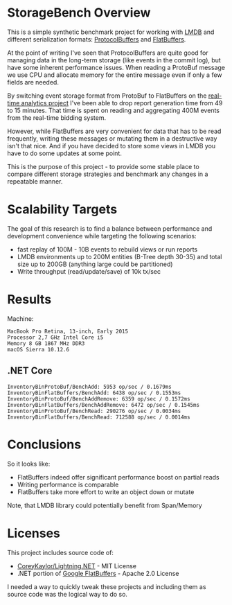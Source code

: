 # StorageBench Overview

This is a simple synthetic benchmark project for working with
[LMDB](https://symas.com/lmdb/) and different serialization formats:
[ProtocolBuffers](https://developers.google.com/protocol-buffers/) and
[FlatBuffers](https://github.com/google/flatbuffers).

At the point of writing I've seen that ProtocolBuffers are quite good
for managing data in the long-term storage (like events in the commit
log), but have some inherent performance issues. When reading a
ProtoBuf message we use CPU and allocate memory for the entire message
even if only a few fields are needed.

By switching event storage format from ProtoBuf to FlatBuffers on the
[real-time analytics project](https://abdullin.com/bitgn/real-time-analytics/)
I've been able to drop report generation time from 49 to 15
minutes. That time is spent on reading and aggregating 400M events
from the real-time bidding system.

However, while FlatBuffers are very convenient for data that has to be
read frequently, writing these messages or mutating them in a
destructive way isn't that nice. And if you have decided to store some
views in LMDB you have to do some updates at some point.


This is the purpose of this project - to provide some stable place to
compare different storage strategies and benchmark any changes in a
repeatable manner.

# Scalability Targets

The goal of this research is to find a balance between performance and
development convenience while targeting the following scenarios:

* fast replay of 100M - 10B events to rebuild views or run reports
* LMDB environments up to 200M entities (B-Tree depth 30-35) and total
  size up to 200GB (anything large could be partitioned)
* Write throughput (read/update/save) of 10k tx/sec

#  Results

Machine:
```
MacBook Pro Retina, 13-inch, Early 2015
Processor 2,7 GHz Intel Core i5
Memory 8 GB 1867 MHz DDR3
macOS Sierra 10.12.6
```

## .NET Core

```
InventoryBinProtoBuf/BenchAdd: 5953 op/sec / 0.1679ms
InventoryBinFlatBuffers/BenchAdd: 6438 op/sec / 0.1553ms
InventoryBinProtoBuf/BenchAddRemove: 6359 op/sec / 0.1572ms
InventoryBinFlatBuffers/BenchAddRemove: 6472 op/sec / 0.1545ms
InventoryBinProtoBuf/BenchRead: 290276 op/sec / 0.0034ms
InventoryBinFlatBuffers/BenchRead: 712588 op/sec / 0.0014ms
```


# Conclusions

So it looks like:

* FlatBuffers indeed offer significant performance boost on partial
  reads
* Writing performance is comparable
* FlatBuffers take more effort to write an object down or mutate

Note, that LMDB library could potentially benefit from Span/Memory

# Licenses

This project includes source code of:

* [CoreyKaylor/Lightning.NET](https://github.com/CoreyKaylor/Lightning.NET) -
  MIT License
* .NET portion of
  [Google FlatBuffers](https://github.com/google/flatbuffers) - Apache
  2.0 License

I needed a way to quickly tweak these projects and including them as
source code was the logical way to do so.
